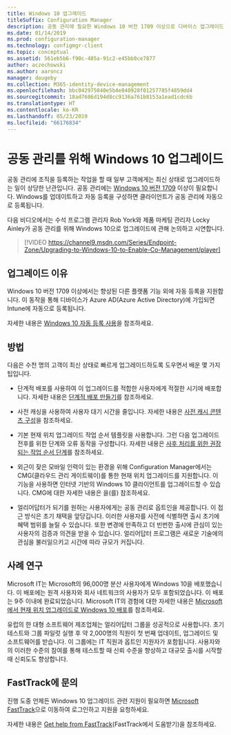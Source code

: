 ```yaml
---
title: Windows 10 업그레이드
titleSuffix: Configuration Manager
description: 공동 관리에 필요한 Windows 10 버전 1709 이상으로 디바이스 업그레이드
ms.date: 01/14/2019
ms.prod: configuration-manager
ms.technology: configmgr-client
ms.topic: conceptual
ms.assetid: 561eb5b6-f90c-485a-91c2-e45bb0ce7877
author: aczechowski
ms.author: aaroncz
manager: dougeby
ms.collection: M365-identity-device-management
ms.openlocfilehash: bbc042975840e5b4e840928f01257785f4859dd4
ms.sourcegitcommit: 18ad7686d194d8cc9136a761b8153a1ead1cdc6b
ms.translationtype: HT
ms.contentlocale: ko-KR
ms.lasthandoff: 05/23/2019
ms.locfileid: "66176834"
---
```

# <a name="upgrade-windows-10-for-co-management"></a>공동 관리를 위해 Windows 10 업그레이드

공동 관리에 조직을 등록하는 작업을 할 때 일부 고객에게는 최신 상태로 업그레이드하는 일이 상당한 난관입니다. 공동 관리에는 [Windows 10 버전 1709](https://docs.microsoft.com/windows/whats-new/whats-new-windows-10-version-1709) 이상이 필요합니다. Windows를 업데이트하고 자동 등록을 구성하면 클라이언트가 공동 관리에 자동으로 등록됩니다.

다음 비디오에서는 수석 프로그램 관리자 Rob York와 제품 마케팅 관리자 Locky Ainley가 공동 관리를 위해 Windows 10으로 업그레이드에 관해 논의하고 시연합니다.

> [!VIDEO https://channel9.msdn.com/Series/Endpoint-Zone/Upgrading-to-Windows-10-to-Enable-Co-Management/player]



## <a name="why-upgrade"></a>업그레이드 이유

Windows 10 버전 1709 이상에서는 향상된 다른 플랫폼 기능 외에 자동 등록을 지원합니다. 이 동작을 통해 디바이스가 Azure AD(Azure Active Directory)에 가입되면 Intune에 자동으로 등록됩니다. 

자세한 내용은 [Windows 10 자동 등록 사용](https://docs.microsoft.com/intune/windows-enroll#enable-windows-10-automatic-enrollment)을 참조하세요.


## <a name="how-to-do-it"></a>방법

다음은 수천 명의 고객이 최신 상태로 빠르게 업그레이드하도록 도우면서 배운 몇 가지 팁입니다.

- 단계적 배포를 사용하여 이 업그레이드를 적합한 사용자에게 적절한 시기에 배포합니다. 자세한 내용은 [단계적 배포 만들기](/sccm/osd/deploy-use/create-phased-deployment-for-task-sequence)를 참조하세요.  

- 사전 캐싱을 사용하여 사용자 대기 시간을 줄입니다. 자세한 내용은 [사전 캐시 콘텐츠 구성](/sccm/osd/deploy-use/create-a-task-sequence-to-upgrade-an-operating-system#configure-pre-cache-content)을 참조하세요.  

- 기본 현재 위치 업그레이드 작업 순서 템플릿을 사용합니다. 그런 다음 업그레이드 전후를 위한 단계와 오류 동작을 구성합니다. 자세한 내용은 [사후 처리를 위한 권장되는 작업 순서 단계](/sccm/osd/deploy-use/create-a-task-sequence-to-upgrade-an-operating-system#recommended-task-sequence-steps-for-post-processing)를 참조하세요.  

- 외근이 잦은 모바일 인력이 있는 환경을 위해 Configuration Manager에서는 CMG(클라우드 관리 게이트웨이)를 통한 현재 위치 업그레이드를 지원합니다. 이 기능을 사용하면 인터넷 기반의 Windows 10 클라이언트를 업그레이드할 수 있습니다. CMG에 대한 자세한 내용은 [](/sccm/core/clients/manage/cmg/plan-cloud-management-gateway)을(를) 참조하세요.  

- 얼리어답터가 되기를 원하는 사용자에게는 공동 관리로 옵트인을 제공합니다. 이 접근 방식은 초기 채택을 앞당깁니다. 이러한 사용자를 사전에 식별하면 출시 초기에 혜택 범위를 늘릴 수 있습니다. 또한 변경에 만족하고 더 빈번한 출시에 관심이 있는 사용자의 검증과 의견을 받을 수 있습니다. 얼리어답터 프로그램은 새로운 기술에의 관심을 불러일으키고 시간에 따라 규모가 커집니다.  


## <a name="case-studies"></a>사례 연구

Microsoft IT는 Microsoft의 96,000명 분산 사용자에게 Windows 10을 배포했습니다. 이 배포에는 원격 사용자와 회사 네트워크의 사용자가 모두 포함되었습니다. 이 배포는 9주 이내에 완료되었습니다. Microsoft IT의 경험에 대한 자세한 내용은 [Microsoft에서 현재 위치 업그레이드로 Windows 10 배포](https://www.microsoft.com/itshowcase/deploying-windows-10-at-microsoft-as-an-in-place-upgrade)를 참조하세요.  

유럽의 한 대형 소프트웨어 제조업체는 얼리어답터 그룹을 성공적으로 사용합니다. 초기 테스트와 그룹 파일럿 실행 후 약 2,000명의 직원이 첫 번째 업데이트, 업그레이드 및 소프트웨어를 받습니다. 이 그룹에는 IT 직원과 옵트인 지원자가 포함됩니다. 사용자와의 이러한 수준의 참여를 통해 테스트할 때 신뢰 수준을 향상하고 대규모 출시를 시작할 때 신뢰도도 향상합니다.



## <a name="contact-fasttrack"></a>FastTrack에 문의

진행 도중 언제든 Windows 10 업그레이드 관련 지원이 필요하면 [Microsoft FastTrack](https://Microsoft.com/FastTrack/)으로 이동하여 로그인하고 지원을 요청하세요. 

자세한 내용은 [Get help from FastTrack](/sccm/comanage/quickstart-fasttrack)(FastTrack에서 도움받기)을 참조하세요. 


